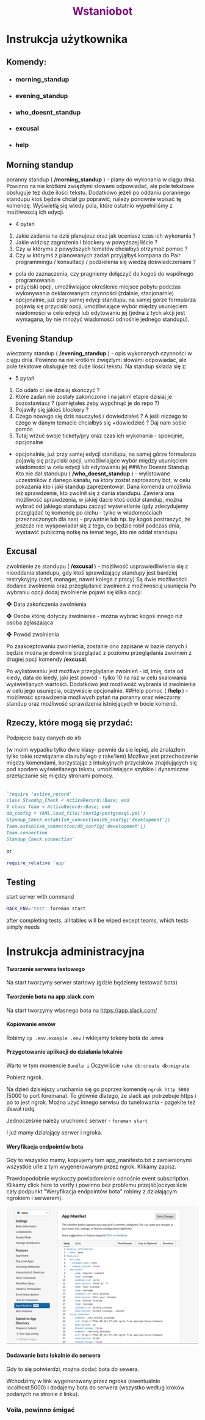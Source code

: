 <h1 style="justify-content: center; display:grid; color:purple;">Wstaniobot</h1>

# Instrukcja użytkownika

## Komendy:
- ### morning_standup 
- ### evening_standup 
- ### who_doesnt_standup
- ### excusal
- ### help
 
## Morning standup
poranny standup ( <b>/morning_standup</b> ) - plany do wykonania w ciągu dnia. Powinno
na nie krótkimi zwięzłymi słowami odpowiadać, ale pole tekstowe obsługuje też duże
ilości tekstu. Dodatkowo jeżeli po oddaniu porannego standupu ktoś będzie chciał go
poprawić, należy ponownie wpisać tę komendę. Wyświetlą się wtedy pola, które
ostatnio wypełniliśmy z możliwością ich edycji.
-  4 pytań
1. Jakie zadania na dziś planujesz oraz jak oceniasz czas ich
wykonania ?
2. Jakie widzisz zagrożenia i blockery w powyższej liście ?
3. Czy w któryms z powyższych tematów chciałbyś otrzymać pomoc ?
4. Czy w którymś z planowanych zadań przyjąłbyś kompana do Pair
programmingu / konsultacji / podzielenia się wiedzą
doświadczeniami ?
- pola do zaznaczenia, czy pragniemy dołączyć do kogoś do wspólnego
programowania
- przyciski opcji, umożliwiające określenie miejsce pobytu podczas
wykonywania deklarowanych czynności (zdalnie, stacjonarnie)
- opcjonalnie, już przy samej edycji standupu, na samej górze formularza
pojawią się przyciski opcji, umożliwiające wybór między usunięciem
wiadomości w celu edycji lub edytowaniu jej (jedna z tych akcji jest
wymagana, by nie mnożyć wiadomości odnośnie jednego standupu).
## Evening Standup
wieczorny standup ( <b>/evening_standup</b> ) - opis wykonanych czynności w ciągu dnia.
Powinno na nie krótkimi zwięzłymi słowami odpowiadać, ale pole tekstowe obsługuje
też duże ilości tekstu. Na standup składa się z:
- 5 pytań
1. Co udało ci sie dzisiaj skończyć ?
2. Które zadań nie zostały zakończone i na jakim etapie dzisiaj je
pozostawiasz ? (pamiętałeś żeby wypchnąć je do repo ?)
3. Pojawiły się jakieś blockery ?
4. Czego nowego się dziś nauczyłeś / dowiedziałeś ? A jeśli niczego to
czego w danym temacie chciałbyś się +dowiedzieć ? Daj nam sobie
pomóc
5. Tutaj wrzuć swoje tickety/pry oraz czas ich wykonania - spokojnie,
opcjonalne
- opcjonalnie, już przy samej edycji standupu, na samej górze formularza
  pojawią się przyciski opcji, umożliwiające wybór między usunięciem
  wiadomości w celu edycji lub edytowaniu jej
##Who Doesnt Standup
Kto nie dał standupu ( <b>/who_doesnt_standup</b> ) - wylistowane uczestników z danego
kanału, na który został zaproszony bot, w celu pokazania kto i jaki standup
zaprezentował. Dana komenda umożliwia też sprawdzenie, kto zwolnił się z dania
standupu. Zawiera ona możliwość sprawdzenia, w jakiej dacie ktoś oddał standup, można
wybrać od jakiego standupu zacząć wyświetlanie (gdy zdecydujemy przeglądać tę
komendę po cichu - tylko w wiadomościach przeznaczonych dla nas) - prywatnie lub np. by kogoś postraszyć, że jeszcze nie wyspowiadał się z tego, co będzie robił
podczas dnia, wystawić publiczną notkę na temat tego, kto nie oddał standupu
## Excusal
zwolnienie ze standupu ( <b>/excusal </b> ) - możliwość usprawiedliwienia się z nieoddania
standupu, gdy ktoś sprawdzający standupy jest bardziej restrykcyjny (szef, manager,
nawet kolega z pracy)
Są dwie możliwości: dodanie zwolnienia oraz przeglądanie zwolnień z możliwością
usunięcia
Po wybraniu opcji dodaj zwolnienie pojawi się kilka opcji:

❖ Data zakończenia zwolnienia

❖ Osoba której dotyczy zwolnienie - można wybrać kogoś innego niż osoba zgłaszająca

❖ Powód zwolnienia

Po zaakceptowaniu zwolnienia, zostanie ono zapisane w bazie danych i
będzie można je dowolnie przeglądać z poziomu przeglądania zwolnień z drugiej
opcji komendy <b>/excusal</b>.

Po wylistowaniu jest możliwe przeglądanie zwolnień - id, imię, data od kiedy, data
do kiedy, jaki jest powód - tylko 10 na raz w celu skalowania wyświetlanych wartości.
Dodatkowo jest możliwość wybrania id zwolnienia w celu jego usunięcia, oczywiście
opcjonalnie.
##Help
pomoc (<b> /help </b> ) - możliwość sprawdzenia możliwych pytań na poranny oraz
wieczorny standup oraz możliwość sprawdzenia istniejących w bocie komend.
## Rzeczy, które mogą się przydać:
Podpięcie bazy danych do irb

(w moim wypadku tylko dwie klasy-
pewnie da sie lepiej, ale znalazłem tylko takie rozwiązanie dla ruby'ego z rake'iem)
Możliwe jest przechodzenie między komendami, korzystając z intuicyjnych
przycisków znajdujących się pod spodem wyświetlanego tekstu, umożliwiające
szybkie i dynamiczne przełączanie się między stronami pomocy.


```ruby

`require 'active_record'
class Standup_Check < ActiveRecord::Base; end
# class Team < ActiveRecord::Base; end
db_config = YAML.load_file('config/postgresql.yml')
Standup_Check.establish_connection(db_config['development'])
Team.establish_connection(db_config['development'])
Team.connection
Standup_Check.connection`
```
or
```ruby
require_relative 'app'
```
## Testing

start server with command
```bash
RACK_ENV='test' foreman start
```
after completing tests, all tables will be wiped except teams, which tests simply needs 

# Instrukcja administracyjna
#### Tworzenie serwera testowego
Na start tworzymy serwer startowy (gdzie będziemy testować bota)

#### Tworzenie bota na app.slack.com
Na start tworzymy własnego bota na https://app.slack.com/
#### Kopiowanie envów
Robimy `cp .env.example .env` i wklejamy tokeny bota do .enva

#### Przygotowanie aplikacji do działania lokalnie

Warto w tym momencie 
`Bundle i`
Oczywiście `rake db:create db:migrate`

Pobierz ngrok.

Na dzień dzisiejszy uruchamia się go poprzez komendę `ngrok http 5000` (5000 to port foremana).
To głównie dlatego, że slack api potrzebuje https i po to jest ngrok.
Można użyć innego serwisu do tunelowania - pagekite też dawał radę.

Jednocześnie należy uruchomić serwer - `foreman start` 

I już mamy działający serwer i ngroka.

#### Weryfikacja endpointów bota
Gdy to wszystko mamy, kopiujemy tam app_manifesto.txt z zamienionymi wszystkie urle z tym wygenerowanym przez ngrok.
Klikamy zapisz.

Prawdopodobnie wyskoczy powiadomienie odnośnie event subscription. Klikamy click here to verify i powinno bez problemu przejść(oczyœiście cały podpunkt "Weryfikacja endpointów bota" robimy z działającym ngrokiem i serwerem).

![img.png](slack_api_app_manifest.png)
#### Dodawanie bota lokalnie do serwera
Gdy to się potwierdzi, można dodać bota do sewera.

Wchodzimy w link wygenerowany przez ngroka (ewentualnie localhost:5000) i dodajemy bota do serwera (wszystko według kroków podanych na stronie z linku).


### Voila, powinno śmigać
